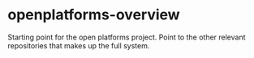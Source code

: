# openplatforms-overview
Starting point for the open platforms project. Point to the other relevant repositories that makes up the full system.
